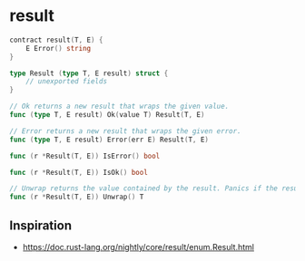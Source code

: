 # result

```go
contract result(T, E) {
    E Error() string
}

type Result (type T, E result) struct {
    // unexported fields
}

// Ok returns a new result that wraps the given value.
func (type T, E result) Ok(value T) Result(T, E)

// Error returns a new result that wraps the given error.
func (type T, E result) Error(err E) Result(T, E)

func (r *Result(T, E)) IsError() bool

func (r *Result(T, E)) IsOk() bool

// Unwrap returns the value contained by the result. Panics if the result contains an error.
func (r *Result(T, E)) Unwrap() T
```

## Inspiration

* https://doc.rust-lang.org/nightly/core/result/enum.Result.html
